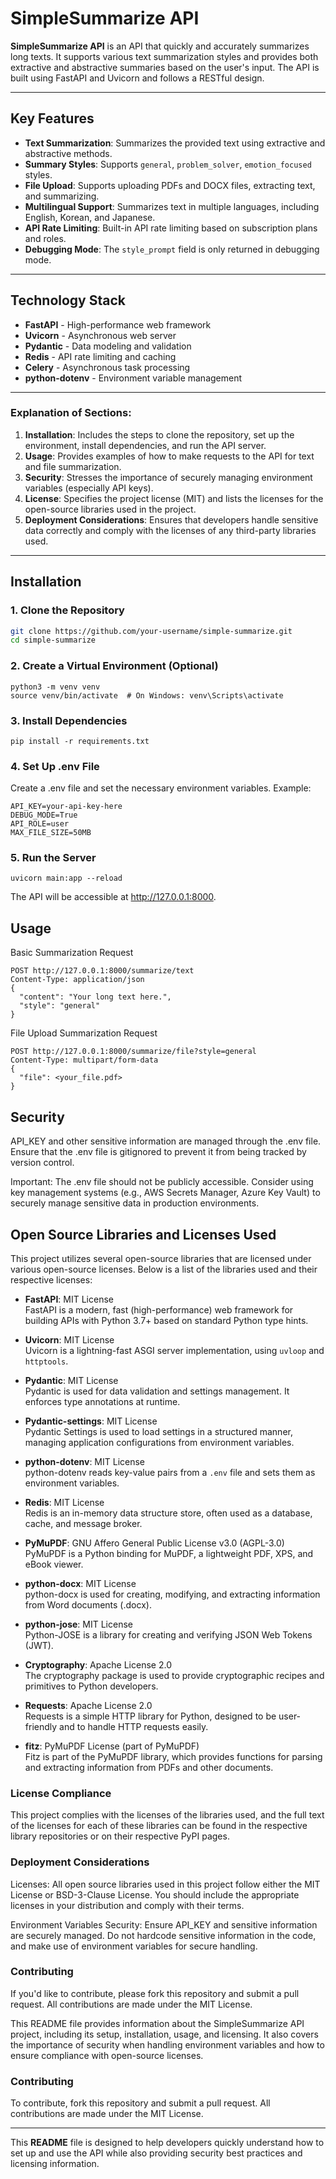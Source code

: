 # SimpleSummarize API

**SimpleSummarize API** is an API that quickly and accurately summarizes long texts. It supports various text summarization styles and provides both extractive and abstractive summaries based on the user's input. The API is built using FastAPI and Uvicorn and follows a RESTful design.

---

## Key Features

- **Text Summarization**: Summarizes the provided text using extractive and abstractive methods.
- **Summary Styles**: Supports `general`, `problem_solver`, `emotion_focused` styles.
- **File Upload**: Supports uploading PDFs and DOCX files, extracting text, and summarizing.
- **Multilingual Support**: Summarizes text in multiple languages, including English, Korean, and Japanese.
- **API Rate Limiting**: Built-in API rate limiting based on subscription plans and roles.
- **Debugging Mode**: The `style_prompt` field is only returned in debugging mode.

---

## Technology Stack

- **FastAPI** - High-performance web framework
- **Uvicorn** - Asynchronous web server
- **Pydantic** - Data modeling and validation
- **Redis** - API rate limiting and caching
- **Celery** - Asynchronous task processing
- **python-dotenv** - Environment variable management

---

### Explanation of Sections:

1. **Installation**: Includes the steps to clone the repository, set up the environment, install dependencies, and run the API server.
2. **Usage**: Provides examples of how to make requests to the API for text and file summarization.
3. **Security**: Stresses the importance of securely managing environment variables (especially API keys).
4. **License**: Specifies the project license (MIT) and lists the licenses for the open-source libraries used in the project.
5. **Deployment Considerations**: Ensures that developers handle sensitive data correctly and comply with the licenses of any third-party libraries used.


---

## Installation

### 1. Clone the Repository

```bash
git clone https://github.com/your-username/simple-summarize.git
cd simple-summarize
```

### 2. Create a Virtual Environment (Optional)
```
python3 -m venv venv
source venv/bin/activate  # On Windows: venv\Scripts\activate
```

### 3. Install Dependencies
```
pip install -r requirements.txt
```

### 4. Set Up .env File

Create a .env file and set the necessary environment variables. Example:
```
API_KEY=your-api-key-here
DEBUG_MODE=True
API_ROLE=user
MAX_FILE_SIZE=50MB
```
### 5. Run the Server
```
uvicorn main:app --reload
```
The API will be accessible at http://127.0.0.1:8000.

## Usage
Basic Summarization Request
```
POST http://127.0.0.1:8000/summarize/text
Content-Type: application/json
{
  "content": "Your long text here.",
  "style": "general"
}
```
File Upload Summarization Request
```
POST http://127.0.0.1:8000/summarize/file?style=general
Content-Type: multipart/form-data
{
  "file": <your_file.pdf>
}
```

## Security

API_KEY and other sensitive information are managed through the .env file. Ensure that the .env file is gitignored to prevent it from being tracked by version control.

Important: The .env file should not be publicly accessible. Consider using key management systems (e.g., AWS Secrets Manager, Azure Key Vault) to securely manage sensitive data in production environments.


## Open Source Libraries and Licenses Used

This project utilizes several open-source libraries that are licensed under various open-source licenses. Below is a list of the libraries used and their respective licenses:

- **FastAPI**: MIT License  
  FastAPI is a modern, fast (high-performance) web framework for building APIs with Python 3.7+ based on standard Python type hints.

- **Uvicorn**: MIT License  
  Uvicorn is a lightning-fast ASGI server implementation, using `uvloop` and `httptools`.

- **Pydantic**: MIT License  
  Pydantic is used for data validation and settings management. It enforces type annotations at runtime.

- **Pydantic-settings**: MIT License  
  Pydantic Settings is used to load settings in a structured manner, managing application configurations from environment variables.

- **python-dotenv**: MIT License  
  python-dotenv reads key-value pairs from a `.env` file and sets them as environment variables.

- **Redis**: MIT License  
  Redis is an in-memory data structure store, often used as a database, cache, and message broker.

- **PyMuPDF**: GNU Affero General Public License v3.0 (AGPL-3.0)  
  PyMuPDF is a Python binding for MuPDF, a lightweight PDF, XPS, and eBook viewer.

- **python-docx**: MIT License  
  python-docx is used for creating, modifying, and extracting information from Word documents (.docx).

- **python-jose**: MIT License  
  Python-JOSE is a library for creating and verifying JSON Web Tokens (JWT).

- **Cryptography**: Apache License 2.0  
  The cryptography package is used to provide cryptographic recipes and primitives to Python developers.

- **Requests**: Apache License 2.0  
  Requests is a simple HTTP library for Python, designed to be user-friendly and to handle HTTP requests easily.

- **fitz**: PyMuPDF License (part of PyMuPDF)  
  Fitz is part of the PyMuPDF library, which provides functions for parsing and extracting information from PDFs and other documents.

### License Compliance
This project complies with the licenses of the libraries used, and the full text of the licenses for each of these libraries can be found in the respective library repositories or on their respective PyPI pages.





### Deployment Considerations

Licenses: All open source libraries used in this project follow either the MIT License or BSD-3-Clause License. You should include the appropriate licenses in your distribution and comply with their terms.

Environment Variables Security: Ensure API_KEY and sensitive information are securely managed. Do not hardcode sensitive information in the code, and make use of environment variables for secure handling.



### Contributing

If you'd like to contribute, please fork this repository and submit a pull request.
All contributions are made under the MIT License.




This README file provides information about the SimpleSummarize API project, including its setup, installation, usage, and licensing.
It also covers the importance of security when handling environment variables and how to ensure compliance with open-source licenses.


### Contributing

To contribute, fork this repository and submit a pull request. All contributions are made under the MIT License.

---

This **README** file is designed to help developers quickly understand how to set up and use the API while also providing security best practices and licensing information.